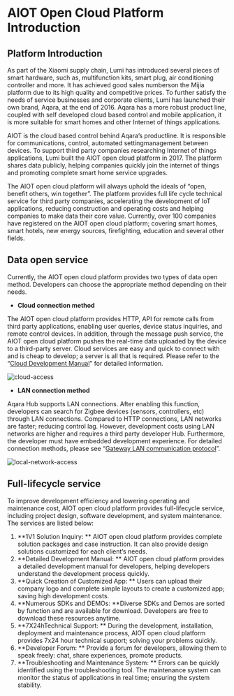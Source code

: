 # AIOT Open Cloud Platform Introduction


## **Platform Introduction**

As part of the Xiaomi supply chain, Lumi has introduced several pieces of smart hardware, such as, multifunction kits, smart plug, air conditioning controller and more. It has achieved good sales numberson the Mijia platform due to its high quality and competitive prices. To further satisfy the needs of service businesses and corporate clients, Lumi has launched their own brand, Aqara, at the end of 2016. Aqara has a more robust product line, coupled with self developed cloud based control and mobile application, it is more suitable for smart homes and other Internet of things applications.

AIOT is the cloud based control behind Aqara’s productline. It is responsible for communications, control, automated settingmanagement between devices. To support third party companies researching Internet of things applications, Lumi built the AIOT open cloud platform in 2017. The platform shares data publicly, helping companies quickly join the internet of things and promoting complete smart home service upgrades.

The AIOT open cloud platform will always uphold the ideals of “open, benefit others, win together”.  The platform provides full life cycle technical service for third party companies, accelerating the development of IoT applications, reducing construction and operating costs and helping companies to make data their core value. Currently, over 100 companies have registered on the AIOT open cloud platform; covering smart homes, smart hotels, new energy sources, firefighting, education and several other fields. 


## **Data open service**

Currently, the AIOT open cloud platform provides two types of data open method. Developers can choose the appropriate method depending on their needs.

- **Cloud connection method**

The AIOT open cloud platform provides HTTP, API for remote calls from third party applications, enabling user queries, device status inquiries, and remote control devices. In addition, through the message push service, the AIOT open cloud platform pushes the real-time data uploaded by the device to a third-party server. Cloud services are easy and quick to connect with and is cheap to develop; a server is all that is required. Please refer to the “[Cloud Development Manual](http://docs.opencloud.aqara.cn/en/development/cloud-development/)” for detailed information.

![cloud-access](http://cdn.cnbj2.fds.api.mi-img.com/cdn/aiot/doc-images/en/doc-index/cloud-access.png)

- **LAN connection method**

Aqara Hub supports LAN connections. After enabling this function,  developers can search for Zigbee devices (sensors, controllers, etc) through LAN connections. Compared to HTTP connections, LAN networks are faster; reducing control lag. However, development costs using LAN networks are higher and requires a third party developer Hub. Furthermore, the developer must have embedded development experience. For detailed connection methods, please see “[Gateway LAN communication protocol](http://docs.opencloud.aqara.cn/en/development/gateway-LAN-communication/)”.

![local-network-access](http://cdn.cnbj2.fds.api.mi-img.com/cdn/aiot/doc-images/en/doc-index/local-network-access.png)

## **Full-lifecycle service**

To improve development efficiency and lowering operating and maintenance cost,  AIOT open cloud platform provides full-lifecycle service, including project design, software development, and system maintenance. The services are listed below:

1. **1V1 Solution Inquiry: ** AIOT open cloud platform provides complete solution packages and case instruction. It can also provide design solutions customized for each client’s needs.
2. **Detailed Development Manual: ** AIOT open cloud platform provides a detailed development manual for developers, helping developers understand the development process quickly.
3. **Quick Creation of Customized App: ** Users can upload their company logo and complete simple layouts to create a customized app; saving high development costs.
4. **Numerous SDKs and DEMOs:  **Diverse SDKs and Demos are sorted by function and are available for download. Developers are free to download these resources anytime.
5. **7X24hTechnical Support: ** During the development, installation, deployment and maintenance process, AIOT open cloud platform provides 7x24 hour technical support; solving your problems quickly.
6. **Developer Forum: ** Provide a forum for developers, allowing them to speak freely: chat, share experiences, promote products.
7. **Troubleshooting and Maintenance System: ** Errors can be quickly identified using the troubleshooting tool. The maintenance system can monitor the status of applications in real time; ensuring the system stability.